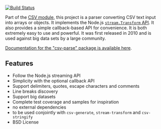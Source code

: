 [![Build Status](https://secure.travis-ci.org/wdavidw/node-csv-parse.svg)][travis]

Part of the [CSV module][csv_home], this project is a parser converting CSV text
input into arrays or objects. It implements the Node.js
[`stream.Transform` API][stream_transform]. It also provides a simple
callback-based API for convenience. It is both extremely easy to use and
powerful. It was first released in 2010 and is used against big data sets by a
large community.

[Documentation for the "csv-parse" package is available here][home].

## Features

*   Follow the Node.js streaming API
*   Simplicity with the optional callback API
*   Support delimiters, quotes, escape characters and comments
*   Line breaks discovery
*   Support big datasets
*   Complete test coverage and samples for inspiration
*   no external dependencies
*   to be used conjointly with `csv-generate`, `stream-transform` and `csv-stringify`
*   BSD License

[home]: http://csv.adaltas.com/parse/
[csv_home]: https://github.com/wdavidw/node-csv
[stream_transform]: http://nodejs.org/api/stream.html#stream_class_stream_transform
[travis]: http://travis-ci.org/wdavidw/node-csv-parse

